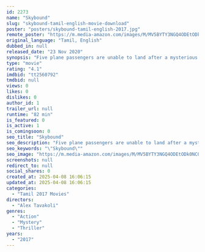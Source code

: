 ```yaml
---
id: 2273
name: "Skybound"
slug: "skybound-tamil-english-movie-download"
poster: "posters/skybound-tamil-english-2017.jpg"
remote_poster: "https://m.media-amazon.com/images/M/MV5BYTY3NGQ4ODEtODk0NC00Nzc1LWI2YjYtOTQyODg2YjNkNmM0XkEyXkFqcGc@._V1_SX300.jpg"
original_language: "Tamil, English"
dubbed_in: null
released_date: "23 Nov 2020"
synopsis: "Five plane passengers are unable to land after a mysterious disaster happened on the ground."
type: "movie"
rating: "4.1"
imdbid: "tt2560792"
tmdbid: null
views: 0
likes: 0
dislikes: 0
author_id: 1
trailer_url: null
runtime: "82 min"
is_featured: 0
is_active: 1
is_comingsoon: 0
seo_title: "Skybound"
seo_description: "Five plane passengers are unable to land after a mysterious disaster happened on the ground."
seo_keywords: "\"Skybound\""
seo_image: "https://m.media-amazon.com/images/M/MV5BYTY3NGQ4ODEtODk0NC00Nzc1LWI2YjYtOTQyODg2YjNkNmM0XkEyXkFqcGc@._V1_SX300.jpg"
screenshots: null
redirect_to: null
social_shares: 0
created_at: 2025-04-08 16:06:15
updated_at: 2025-04-08 16:06:15
categories:
  - "Tamil 2017 Movies"
directors:
  - "Alex Tavakoli"
genres:
  - "Action"
  - "Mystery"
  - "Thriller"
years:
  - "2017"
---
```

